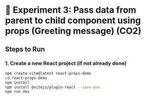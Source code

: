 # 📘 Experiment 3: Pass data from parent to child component using props (Greeting message) (CO2)

## Steps to Run

### 1. Create a new React project (if not already done)
```bash
npm create vite@latest react-props-demo
cd react-props-demo
npm install
npm install @vitejs/plugin-react --save-dev
npm run dev
